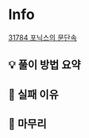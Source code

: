 # Info
[31784 포닉스의 문단속](https://www.acmicpc.net/problem/31784)

## 💡 풀이 방법 요약

## 👀 실패 이유

## 🙂 마무리

